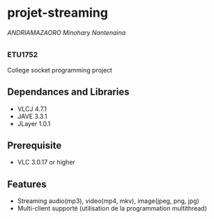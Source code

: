 # projet-streaming
<div>
  <h6>ANDRIAMAZAORO Minohary Nantenaina</h6>
  <h3>ETU1752</h3>
  <p>College socket programming project<p>
</div>

## Dependances and Libraries
* VLCJ 4.7.1
* JAVE 3.3.1
* JLayer 1.0.1

## Prerequisite
* VLC 3.0.17 or higher
## Features
* Streaming audio(mp3), video(mp4, mkv), image(jpeg, png, jpg)
* Multi-client supporté (utilisation de la programmation multithread)